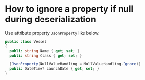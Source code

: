 # How to ignore a property if null during deserialization

Use attribute property `JsonProperty` like below.

```c#
public class Vessel
{
  public string Name { get; set; }
  public string Class { get; set; }

  [JsonProperty(NullValueHandling = NullValueHandling.Ignore)]
  public DateTime? LaunchDate { get; set; }
}
```
